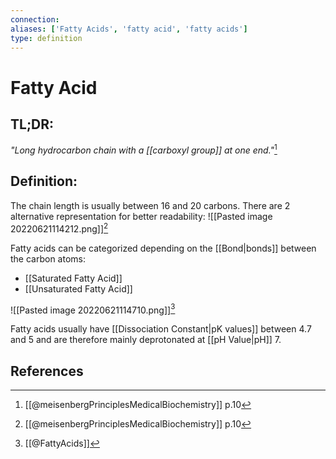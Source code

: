 ```yaml
---
connection:
aliases: ['Fatty Acids', 'fatty acid', 'fatty acids']
type: definition
---
```


# Fatty Acid

## TL;DR:
*"Long hydrocarbon chain with a [[carboxyl group]] at one end."*[^1]

## Definition:
The chain length is usually between 16 and 20 carbons.
There are 2 alternative representation for better readability:
![[Pasted image 20220621114212.png]][^1]

Fatty acids can be categorized depending on the [[Bond|bonds]] between the carbon atoms:
- [[Saturated Fatty Acid]]
- [[Unsaturated Fatty Acid]]

![[Pasted image 20220621114710.png]][^2]

Fatty acids usually have [[Dissociation Constant|pK values]] between 4.7 and 5 and are therefore mainly deprotonated at [[pH Value|pH]] 7.

## References

[^1]: [[@meisenbergPrinciplesMedicalBiochemistry]] p.10
[^2]: [[@FattyAcids]]